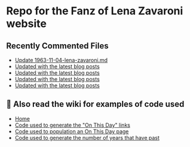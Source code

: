 # Repo for the Fanz of Lena Zavaroni website

## Recently Commented Files
<!-- BLOG-POST-LIST:START -->
- [Update 1963-11-04-lena-zavaroni.md](https://github.com/FanzOfLenaZavaroni/fanzoflenazavaroni.github.io/commit/6160370d560881d889929b1a2ac925f448992212)
- [Updated with the latest blog posts](https://github.com/FanzOfLenaZavaroni/fanzoflenazavaroni.github.io/commit/9f511889fd75e36b514ad7c7fc9e4892202b3c1b)
- [Updated with the latest blog posts](https://github.com/FanzOfLenaZavaroni/fanzoflenazavaroni.github.io/commit/76dc97e667784ebe4dc0b0df5797d67d76f2b98a)
- [Updated with the latest blog posts](https://github.com/FanzOfLenaZavaroni/fanzoflenazavaroni.github.io/commit/3563170c33c9ca5d9f5c0775443cd7e43f656661)
- [Updated with the latest blog posts](https://github.com/FanzOfLenaZavaroni/fanzoflenazavaroni.github.io/commit/def1f70b2834410ec633f6fa550d1a78bc9768d8)
<!-- BLOG-POST-LIST:END -->

## :notebook: Also read the wiki for examples of code used
* [Home](https://github.com/FanzOfLenaZavaroni/fanzoflenazavaroni.github.io/wiki)
* [Code used to generate the "On This Day" links](https://github.com/FanzOfLenaZavaroni/fanzoflenazavaroni.github.io/wiki/On-This-Day-Code)
* [Code used to population an On This Day page](https://github.com/FanzOfLenaZavaroni/fanzoflenazavaroni.github.io/wiki/Code-used-to-population-an-On-This-Day-page)
* [Code used to generate the number of years that have past](https://github.com/FanzOfLenaZavaroni/fanzoflenazavaroni.github.io/wiki/Number-of-years-gone-by-code)
